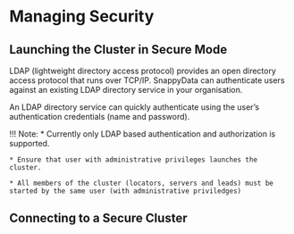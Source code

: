 # Managing Security

## Launching the Cluster in Secure Mode

LDAP (lightweight directory access protocol) provides an open directory access protocol that runs over TCP/IP. SnappyData can authenticate users against an existing LDAP directory service in your organisation.

An LDAP directory service can quickly authenticate using the user’s authentication credentials (name and password).

!!! Note:
	* Currently only LDAP based authentication and authorization is supported.

	* Ensure that user with administrative privileges launches the cluster. 

	* All members of the cluster (locators, servers and leads) must be started by the same user (with administrative priviledges)

## Connecting to a Secure Cluster